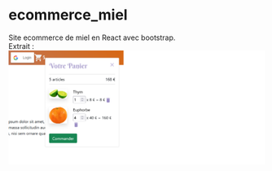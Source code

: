 # ecommerce_miel
Site ecommerce de miel en React avec bootstrap.
</br>
Extrait : 
![](img/panier_demo.png)
